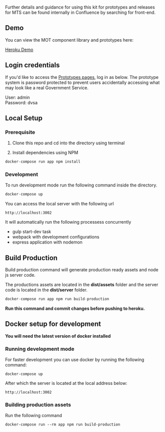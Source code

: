 Further details and guidance for using this kit for prototypes and releases for MTS can be found internally in Confluence by searching for front-end.

## Demo

You can view the MOT component library and prototypes here:

[Heroku Demo](https://dvsa-front-end.herokuapp.com/)

## Login credentials

If you'd like to access the [Prototypes pages](https://dvsa-front-end.herokuapp.com/prototypes), log in as below.
The prototype system is password protected to prevent users accidentally accessing what may look like a real Government Service.

User: admin  
Password: dvsa  


## Local Setup

### Prerequisite

1. Clone this repo and cd into the directory using terminal

2. Install dependencies using NPM

```javascript
docker-compose run app npm install
```

### Development

To run development mode run the following command inside the directory.

```javascript
docker-compose up
```

You can access the local server with the following url

```
http://localhost:3002
```

It will automatically run the following processess concurrently

* gulp start-dev task
* webpack with development configurations
* express application with nodemon


## Build Production

Build production command will generate production ready assets and node js server code.

The productions assets are located in the **dist/assets** folder and the server code is located in the **dist/server** folder.

```javascript
docker-compose run app npm run build-production
```

**Run this command and commit changes before pushing to heroku.**

## Docker setup for development

**You will need the latest version of docker installed**

### Running development mode

For faster development you can use docker by running the following command:

```
docker-compose up
```

After which the server is located at the local address below:

```
http://localhost:3002
```

### Building production assets

Run the following command

```
docker-compose run --rm app npm run build-production
```
